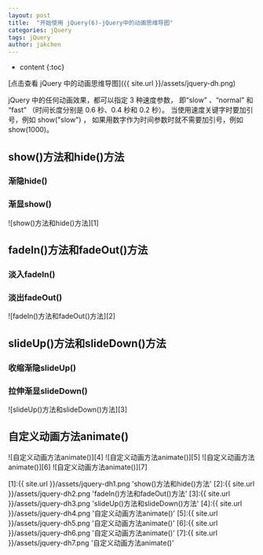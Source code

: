 ```yaml
---
layout: post
title:  "开始使用 jQuery(6)-jQuery中的动画思维导图"
categories: jQuery
tags: jQuery
author: jakchen
---
```

* content
{:toc}

[点击查看 jQuery 中的动画思维导图]({{ site.url }}/assets/jquery-dh.png)

jQuery 中的任何动画效果，都可以指定 3 种速度参数，
即“slow” 、“normal” 和 “fast” （时间长度分别是 0.6 秒、0.4 秒和 0.2 秒）。
当使用速度关键字时要加引号，例如 show("slow") ，
如果用数字作为时间参数时就不需要加引号，例如 show(1000)。




## show()方法和hide()方法

### 渐隐hide()

### 渐显show()

![show()方法和hide()方法][1]

## fadeIn()方法和fadeOut()方法

### 淡入fadeIn()

### 淡出fadeOut()

![fadeIn()方法和fadeOut()方法][2]

## slideUp()方法和slideDown()方法

### 收缩渐隐slideUp()

### 拉伸渐显slideDown()

![slideUp()方法和slideDown()方法][3]

## 自定义动画方法animate()

![自定义动画方法animate()][4]
![自定义动画方法animate()][5]
![自定义动画方法animate()][6]
![自定义动画方法animate()][7]

[1]:{{ site.url }}/assets/jquery-dh1.png 'show()方法和hide()方法'
[2]:{{ site.url }}/assets/jquery-dh2.png 'fadeIn()方法和fadeOut()方法'
[3]:{{ site.url }}/assets/jquery-dh3.png 'slideUp()方法和slideDown()方法'
[4]:{{ site.url }}/assets/jquery-dh4.png '自定义动画方法animate()'
[5]:{{ site.url }}/assets/jquery-dh5.png '自定义动画方法animate()'
[6]:{{ site.url }}/assets/jquery-dh6.png '自定义动画方法animate()'
[7]:{{ site.url }}/assets/jquery-dh7.png '自定义动画方法animate()'